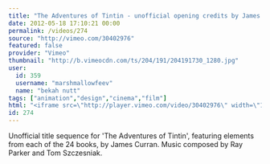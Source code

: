 ```yaml
---
title: "The Adventures of Tintin - unofficial opening credits by James Curran"
date: 2012-05-18 17:10:21 00:00
permalink: /videos/274
source: "http://vimeo.com/30402976"
featured: false
provider: "Vimeo"
thumbnail: "http://b.vimeocdn.com/ts/204/191/204191730_1280.jpg"
user:
  id: 359
  username: "marshmallowfeev"
  name: "bekah nutt"
tags: ["animation","design","cinema","film"]
html: "<iframe src=\"http://player.vimeo.com/video/30402976\" width=\"1280\" height=\"720\" frameborder=\"0\" webkitallowfullscreen mozallowfullscreen allowfullscreen></iframe>"
id: 274
---
```


Unofficial title sequence for 'The Adventures of Tintin', featuring elements from each of the 24 books, by James Curran. Music composed by Ray Parker and Tom Szczesniak.